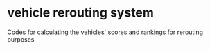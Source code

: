 # vehicle rerouting system
Codes for calculating the vehicles' scores and rankings for rerouting purposes
